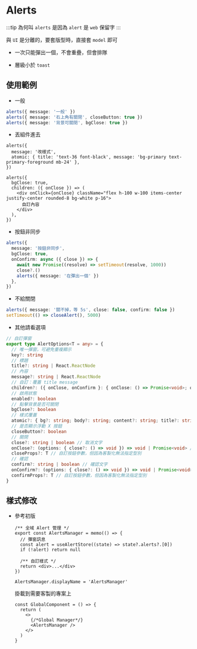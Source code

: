 # Alerts

:::tip
為何叫 `alerts` 是因為 `alert` 是 `web` 保留字
:::

與 `UI` 是分離的，要套版型時，直接套 `model` 即可

- 一次只能彈出一個，不會重疊，但會排隊

- 層級小於 `toast`

## 使用範例

- 一般

```ts
alerts({ message: '一般' })
alerts({ message: '右上角有關閉', closeButton: true })
alerts({ message: '背景可關閉', bgClose: true })
```

- 丟組件進去

```tsx
alerts({
  message: '改樣式',
  atomic: { title: 'text-36 font-black', message: 'bg-primary text-primary-foreground mb-24' },
})
```

```tsx
alerts({
  bgClose: true,
  children: ({ onClose }) => (
    <div onClick={onClose} className="flex h-100 w-100 items-center justify-center rounded-8 bg-white p-16">
      自訂內容
    </div>
  ),
})
```

- 按鈕非同步

```ts
alerts({
  message: '按鈕非同步',
  bgClose: true,
  onConfirm: async ({ close }) => {
    await new Promise((resolve) => setTimeout(resolve, 1000))
    close?.()
    alerts({ message: '在彈出一個' })
  },
})
```

- 不給關閉

```ts
alerts({ message: '關不掉，等 5s', close: false, confirm: false })
setTimeout(() => closeAlert(), 5000)
```

- 其他請看選項

```ts
// 自訂彈窗
export type AlertOptions<T = any> = {
  // 唯一彈窗，可避免重複顯示
  key?: string
  // 標題
  title?: string | React.ReactNode
  // 內容
  message?: string | React.ReactNode
  // 自訂：覆蓋 title message
  children?: ({ onClose, onConfirm }: { onClose: () => Promise<void>; onConfirm: () => Promise<void> }) => React.ReactNode
  // 啟用狀態
  enabled?: boolean
  // 點擊背景是否可關閉
  bgClose?: boolean
  // 樣式覆蓋
  atomic?: { bg?: string; body?: string; content?: string; title?: string; message?: string }
  // 是否顯示浮動 X 按鈕
  closeButton?: boolean
  // 關閉
  close?: string | boolean // 取消文字
  onClose?: (options: { close?: () => void }) => void | Promise<void> // 取消事件
  closeProps?: T // 自訂按鈕參數，但因為客製化無法指定型別
  // 確認
  confirm?: string | boolean // 確認文字
  onConfirm?: (options: { close?: () => void }) => void | Promise<void> // 確認事件
  confirmProps?: T // 自訂按鈕參數，但因為客製化無法指定型別
}
```

## 樣式修改

- 參考初版

  ```tsx title="common/components/manager/alert/index.tsx"
  /** 全域 Alert 管理 */
  export const AlertsManager = memo(() => {
    // 彈窗訊息
    const alert = useAlertStore((state) => state?.alerts?.[0])
    if (!alert) return null

    /** 自訂樣式 */
    return <div>...</div>
  })

  AlertsManager.displayName = 'AlertsManager'
  ```

  掛載到需要客製的專案上

  ```tsx title="onbet/pages/_app.tsx"
  const GlobalComponent = () => {
    return (
      <>
        {/*Global Manager*/}
        <AlertsManager />
      </>
    )
  }
  ```
